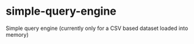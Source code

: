 # simple-query-engine
Simple query engine (currently only for a CSV based dataset loaded into memory)
